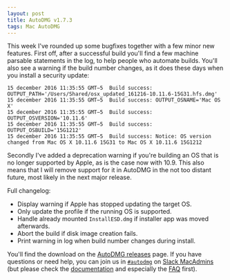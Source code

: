 ```yaml
---
layout: post
title: AutoDMG v1.7.3
tags: Mac AutoDMG
---
```


This week I've rounded up some bugfixes together with a few minor new features. First off, after a successful build you'll find a few machine parsable statements in the log, to help people who automate builds. You'll also see a warning if the build number changes, as it does these days when you install a security update:

    15 december 2016 11:35:55 GMT−5  Build success: OUTPUT_PATH='/Users/Shared/osx_updated_161216-10.11.6-15G31.hfs.dmg'
    15 december 2016 11:35:55 GMT−5  Build success: OUTPUT_OSNAME='Mac OS X'
    15 december 2016 11:35:55 GMT−5  Build success: OUTPUT_OSVERSION='10.11.6'
    15 december 2016 11:35:55 GMT−5  Build success: OUTPUT_OSBUILD='15G1212'
    15 december 2016 11:35:55 GMT−5  Build success: Notice: OS version changed from Mac OS X 10.11.6 15G31 to Mac OS X 10.11.6 15G1212

Secondly I've added a deprecation warning if you're building an OS that is no longer supported by Apple, as is the case now with 10.9. This also means that I will remove support for it in AutoDMG in the not too distant future, most likely in the next major release.

Full changelog:

* Display warning if Apple has stopped updating the target OS.
* Only update the profile if the running OS is supported.
* Handle already mounted `InstallESD.dmg` if installer app was moved afterwards.
* Abort the build if disk image creation fails.
* Print warning in log when build number changes during install.

You'll find the download on the [AutoDMG releases](https://github.com/MagerValp/AutoDMG/releases) page. If you have questions or need help, you can join us in [`#autodmg`](https://macadmins.slack.com/archives/autodmg) on [Slack MacAdmins](http://macadmins.org) (but please check the [documentation](https://github.com/MagerValp/AutoDMG/wiki) and especially the [FAQ](https://github.com/MagerValp/AutoDMG/wiki/FAQ) first).

